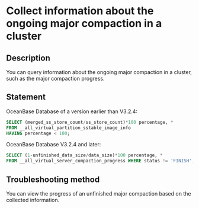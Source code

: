 # Collect information about the ongoing major compaction in a cluster

## Description

You can query information about the ongoing major compaction in a cluster, such as the major compaction progress.

## Statement

OceanBase Database of a version earlier than V3.2.4:

```sql
SELECT (merged_ss_store_count/ss_store_count)*100 percentage, *
FROM __all_virtual_partition_sstable_image_info
HAVING percentage < 100;
```

OceanBase Database V3.2.4 and later:

```sql
SELECT (1-unfinished_data_size/data_size)*100 percentage, *
FROM __all_virtual_server_compaction_progress WHERE status != 'FINISH';
```

## Troubleshooting method

You can view the progress of an unfinished major compaction based on the collected information.
